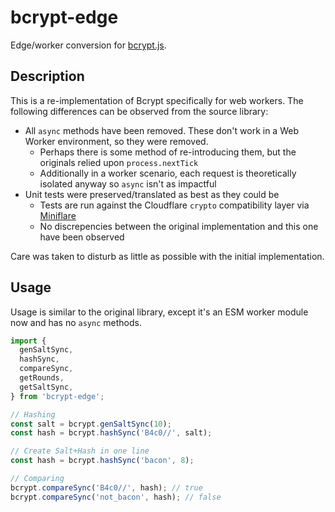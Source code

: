 # bcrypt-edge

Edge/worker conversion for [bcrypt.js](https://github.com/dcodeIO/bcrypt.js).

## Description

This is a re-implementation of Bcrypt specifically for web workers. The following differences can be observed from the source library:

- All `async` methods have been removed. These don't work in a Web Worker environment, so they were removed.
  - Perhaps there is some method of re-introducing them, but the originals relied upon `process.nextTick`
  - Additionally in a worker scenario, each request is theoretically isolated anyway so `async` isn't as impactful
- Unit tests were preserved/translated as best as they could be
  - Tests are run against the Cloudflare `crypto` compatibility layer via [Miniflare](https://github.com/cloudflare/miniflare)
  - No discrepencies between the original implementation and this one have been observed

Care was taken to disturb as little as possible with the initial implementation.

## Usage

Usage is similar to the original library, except it's an ESM worker module now and has no `async` methods.

```ts
import {
  genSaltSync,
  hashSync,
  compareSync,
  getRounds,
  getSaltSync,
} from 'bcrypt-edge';

// Hashing
const salt = bcrypt.genSaltSync(10);
const hash = bcrypt.hashSync('B4c0//', salt);

// Create Salt+Hash in one line
const hash = bcrypt.hashSync('bacon', 8);

// Comparing
bcrypt.compareSync('B4c0//', hash); // true
bcrypt.compareSync('not_bacon', hash); // false
```
